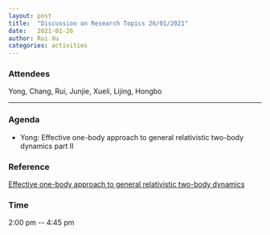 ```yaml
---
layout: post
title:  "Discussion on Research Topics 26/01/2021"
date:   2021-01-26
author: Rui Xu
categories: activities
---
```



### Attendees

Yong, Chang, Rui, Junjie, Xueli, Lijing, Hongbo

---

### Agenda

- Yong: Effective one-body approach to general relativistic two-body dynamics part II


### Reference

[Effective one-body approach to general relativistic two-body dynamics](https://arxiv.org/abs/gr-qc/9811091)




### Time

2:00 pm -- 4:45 pm
